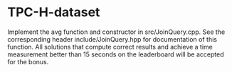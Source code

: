 # TPC-H-dataset
Implement the avg function and constructor in src/JoinQuery.cpp. See the corresponding header include/JoinQuery.hpp
for documentation of this function. All solutions that compute correct results
and achieve a time measurement better than 15 seconds on the leaderboard will be accepted for
the bonus.
